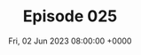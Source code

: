 ---
title: Episode 025
date: Fri, 02 Jun 2023 08:00:00 +0000
eptype: full
episode_number: 25

# provide these
alm_description: 

# find these
show_source: The Cognitive Revolution
original_title: "Where are the Moats in AI? With Nathan Labenz and Erik Torenberg"
original_subtitle: "Nathan and Erik analyze the moats of the most powerful companies in AI."
original_description: "Nathan and Erik analyze the moats of the most powerful companies in AI. The paradigm-shifting technology has led to a flourishing open-source community with market share. Yet, the big players have key competitive advantages that can be examined from many different angles."
podcast_url: "https://chrt.fm/track/993DGA/traffic.megaphone.fm/RINTP6824822885.mp3"
audio_type: "audio/mpeg"
duration: 5213
---